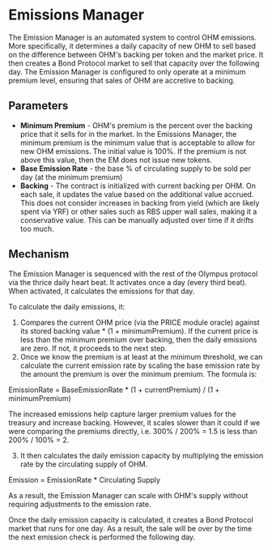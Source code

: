 # Emissions Manager

The Emission Manager is an automated system to control OHM emissions. More specifically, it determines a daily capacity of new OHM to sell based on the difference between OHM's backing per token and the market price. It then creates a Bond Protocol market to sell that capacity over the following day. The Emission Manager is configured to only operate at a minimum premium level, ensuring that sales of OHM are accretive to backing.

## Parameters
- **Minimum Premium** - OHM's premium is the percent over the backing price that it sells for in the market. In the Emissions Manager, the minimum premium is the minimum value that is acceptable to allow for new OHM emissions. The initial value is 100%. If the premium is not above this value, then the EM does not issue new tokens.
- **Base Emission Rate** - the base % of circulating supply to be sold per day (at the minimum premium)
- **Backing** - The contract is initialized with current backing per OHM. On each sale, it updates the value based on the additional value accrued. This does not consider increases in backing from yield (which are likely spent via YRF) or other sales such as RBS upper wall sales, making it a conservative value. This can be manually adjusted over time if it drifts too much.

## Mechanism

The Emission Manager is sequenced with the rest of the Olympus protocol via the thrice daily heart beat. It activates once a day (every third beat). When activated, it calculates the emissions for that day.

To calculate the daily emissions, it:
1. Compares the current OHM price (via the PRICE module oracle) against its stored backing value * (1 + minimumPremium). If the current price is less than the minimum premium over backing, then the daily emissions are zero. If not, it proceeds to the next step.
2. Once we know the premium is at least at the minimum threshold, we can calculate the current emission rate by scaling the base emission rate by the amount the premium is over the minimum premium. The formula is:

EmissionRate = BaseEmissionRate * (1 + currentPremium) / (1 + minimumPremium)

The increased emissions help capture larger premium values for the treasury and increase backing. However, it scales slower than it could if we were comparing the premiums directly, i.e. 300% / 200% = 1.5 is less than 200% / 100% = 2.

3. It then calculates the daily emission capacity by multiplying the emission rate by the circulating supply of OHM.

Emission = EmissionRate * Circulating Supply

As a result, the Emission Manager can scale with OHM's supply without requiring adjustments to the emission rate.

Once the daily emission capacity is calculated, it creates a Bond Protocol market that runs for one day. As a result, the sale will be over by the time the next emission check is performed the following day.